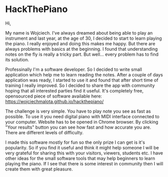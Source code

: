 # HackThePiano

Hi,

My name is Wojciech. I've always dreamed about being able to play an instrument and last year, at the age of 30, I decided to start to learn playing the piano. I really enjoyed and doing this makes me happy. But there are always problems with basics at the beginning. I found that understanding notes on the fly is really a tricky part. But well... every problem has to find its solution.

Professinally I'm a software developer. So I decided to write small application which help me to learn reading the notes.
After a couple of days application was ready, I started to use it and found that after short time of training I really improved. So I decided to share the app with community hoping that all interested parties find it useful. It's completely free, opensourced piece of software available here: https://wojciechmalota.github.io/hackthepiano/

The challenge is very simple. You have to play note you see as fast as possible. To use it you need digital piano with MIDI interface connected to your computer. Website has to be opened in Chrome browser. By clicking "Your results" button you can see how fast and how accurate you are. There are different levels of difficulty.

I made this software mostly for fun so the only prize I can get is it's popularity. So if you find it useful and think it might help someone I will be very grateful for sharing this with your visitors, viewers, students etc.
I have other ideas for the small software tools that may help beginners to learn playing the piano. If I see that there is some interest in community then I will create them with great pleasure.
